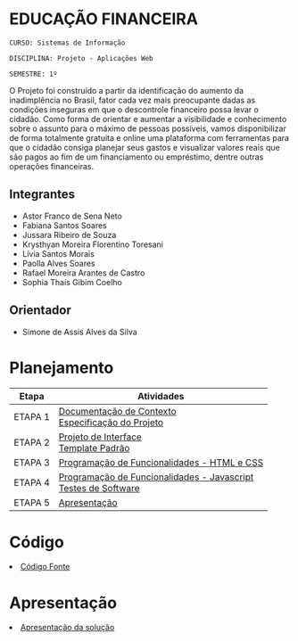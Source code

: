 # EDUCAÇÃO FINANCEIRA

`CURSO: Sistemas de Informação`

`DISCIPLINA: Projeto - Aplicações Web`

`SEMESTRE: 1º`

O Projeto foi construído a partir da identificação do aumento da inadimplência no Brasil, fator cada vez mais preocupante dadas as condições inseguras em que o descontrole financeiro possa levar o cidadão. Como forma de orientar e aumentar a visibilidade e conhecimento sobre o assunto para o máximo de pessoas possíveis, vamos disponibilizar de forma totalmente gratuita e online uma plataforma com ferramentas para que o cidadão consiga planejar seus gastos e visualizar valores reais que são pagos ao fim de um financiamento ou empréstimo, dentre outras operações financeiras.

## Integrantes

* Astor Franco de Sena Neto
* Fabiana Santos Soares
* Jussara Ribeiro de Souza
* Krysthyan Moreira Florentino Toresani
* Lívia Santos Morais
* Paolla Alves Soares
* Rafael Moreira Arantes de Castro
* Sophia Thaís Gibim Coelho

## Orientador

* Simone de Assis Alves da Silva

# Planejamento

| Etapa         | Atividades |
|  :----:   | ----------- |
| ETAPA 1         |[Documentação de Contexto](docs/context.md) <br> [Especificação do Projeto](docs/especification.md) |
| ETAPA 2         |[Projeto de Interface](docs/interface.md) <br> [Template Padrão](docs/template.md) |
| ETAPA 3         |[Programação de Funcionalidades - HTML e CSS](docs/development.md) |
| ETAPA 4        |[Programação de Funcionalidades - Javascript](docs/development.md) <br> [Testes de Software ](docs/tests.md) |
| ETAPA 5         | [Apresentação](presentation/README.md) |

# Código

<li><a href="src/README.md"> Código Fonte</a></li>

# Apresentação

<li><a href="presentation/README.md"> Apresentação da solução</a></li>
